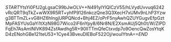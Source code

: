 $START$YtsYi0FfJ2gLgsaC99bJwOLV++N491ylYlQlCzV55/hLVydUvvuq6242vRcQRT9qTkZ+wWX9R5RT+yhfP9126nkczQne3Q3XecH7xUMv9nLhP3Yzwg3BTTmZL+vG8HZ6hIngjURPQNcd+Bhj4EZ/oPrF5nyAwhQZUYGugvEfpGztMpFASYUsGaYi1tXzN98G7Wico2iF6nYpy8/6Nr8N/E2XsmAUj5Qh0t/W/ZlPDFqEh7AsAmlNIVK894ZsfAwdhg5R+90IITTmQfeCtxvdp7o9OencQwZosYtqKD4zENohGBe121teU53+1Cye43BveuDIEBoF522Oj/wouIYtnA==$END$